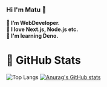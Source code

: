 ### Hi I'm Matu 🚀

**🔭 I’m WebDeveloper.**  
**🌱 I love Next.js, Node.js etc.**  
**👯 I'm learning Deno.**  


# 📕 GitHub Stats
![Top Langs](https://github-readme-stats.vercel.app/api/top-langs/?username=matuc-dev&layout=compact&theme=dark)
[![Anurag's GitHub stats](https://github-readme-stats.vercel.app/api?username=matuc-dev&theme=onedark&show_icons=ture)](https://github.com/anuraghazra/github-readme-stats)




